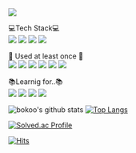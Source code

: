<img src="https://capsule-render.vercel.app/api?type=rect&&color=0:D2D2FF,100:9986EE&height=250&section=header&animation=twinkling&text=Welcome%20to%20bokoo14😃&fontSize=70&fontColor=EBFBFF"/>

<a>💻Tech Stack💻</a>
<br/>
<img src="https://img.shields.io/badge/Python-3766AB?style=for-the-badge&logo=Python&logoColor=white">
<img src="https://img.shields.io/badge/C-A8B9CC?style=for-the-badge&logo=C&logoColor=white">
<img src="https://img.shields.io/badge/CSS-F43059?style=for-the-badge&logo=CSSWizardry&logoColor=white">
<img src="https://img.shields.io/badge/HTML-E34F26?style=for-the-badge&logo=HTML5&logoColor=white">

<a>:wrench: Used at least once :wrench:</a>
<br/>
<img src="https://img.shields.io/badge/Linux-FCC624?style=for-the-badge&logo=Linux&logoColor=white">
<img src="https://img.shields.io/badge/MySQL-4479A1?style=for-the-badge&logo=MySQL&logoColor=white">
<img src="https://img.shields.io/badge/C++-00599C?style=for-the-badge&logo=Cplusplus&logoColor=white">
<img src="https://img.shields.io/badge/MatLab-000000?style=for-the-badge&logo=matrix&logoColor=white">
<img src="https://img.shields.io/badge/Arduino-00979D?style=for-the-badge&logo=Arduino&logoColor=white">
<img src="https://img.shields.io/badge/Java-2C2255?style=for-the-badge&logo=Eclipse&logoColor=white">

<a>📚Learnig for..📚</a>
<br/>
<img src="https://img.shields.io/badge/JavaScript-F7DF1E?style=for-the-badge&logo=JavaScript&logoColor=black">
<img src="https://img.shields.io/badge/React-61DAFB?style=for-the-badge&logo=React&logoColor=black">
<img src="https://img.shields.io/badge/aws-232F3E?style=for-the-badge&logo=AmazonAWS&logoColor=white">
<img src="https://img.shields.io/badge/Kubernetes-326CE5?style=for-the-badge&logo=Kubernetes&logoColor=white">


![bokoo's github stats](https://github-readme-stats.vercel.app/api?username=bokoo14&show_icons=true)
[![Top Langs](https://github-readme-stats.vercel.app/api/top-langs/?username=bokoo14)](https://github.com/bokoo14/github-readme-stats)

<!-- <img src="http://mazandi.herokuapp.com/api?handle=bokyung&theme=warm"/> -->


[![Solved.ac 
Profile](http://mazassumnida.wtf/api/v2/generate_badge?boj=bokyung)](https://solved.ac/bokyung/)


[![Hits](https://hits.seeyoufarm.com/api/count/incr/badge.svg?url=https%3A%2F%2Fgithub.com%2Fbokoo14&count_bg=%23AB7CD5&title_bg=%237A7A7A&icon=googlefit.svg&icon_color=%23E7E7E7&title=hits&edge_flat=false)](https://hits.seeyoufarm.com)
